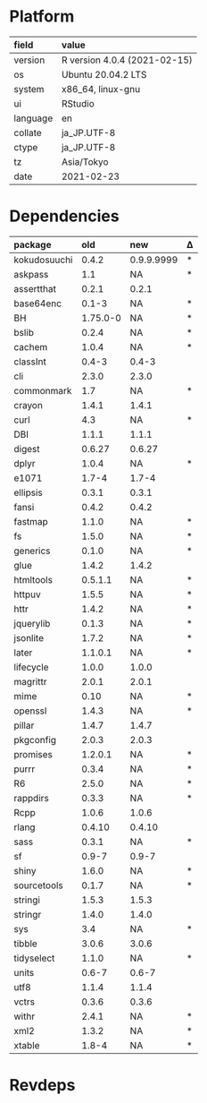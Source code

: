# Platform

|field    |value                        |
|:--------|:----------------------------|
|version  |R version 4.0.4 (2021-02-15) |
|os       |Ubuntu 20.04.2 LTS           |
|system   |x86_64, linux-gnu            |
|ui       |RStudio                      |
|language |en                           |
|collate  |ja_JP.UTF-8                  |
|ctype    |ja_JP.UTF-8                  |
|tz       |Asia/Tokyo                   |
|date     |2021-02-23                   |

# Dependencies

|package      |old      |new        |Δ |
|:------------|:--------|:----------|:--|
|kokudosuuchi |0.4.2    |0.9.9.9999 |*  |
|askpass      |1.1      |NA         |*  |
|assertthat   |0.2.1    |0.2.1      |   |
|base64enc    |0.1-3    |NA         |*  |
|BH           |1.75.0-0 |NA         |*  |
|bslib        |0.2.4    |NA         |*  |
|cachem       |1.0.4    |NA         |*  |
|classInt     |0.4-3    |0.4-3      |   |
|cli          |2.3.0    |2.3.0      |   |
|commonmark   |1.7      |NA         |*  |
|crayon       |1.4.1    |1.4.1      |   |
|curl         |4.3      |NA         |*  |
|DBI          |1.1.1    |1.1.1      |   |
|digest       |0.6.27   |0.6.27     |   |
|dplyr        |1.0.4    |NA         |*  |
|e1071        |1.7-4    |1.7-4      |   |
|ellipsis     |0.3.1    |0.3.1      |   |
|fansi        |0.4.2    |0.4.2      |   |
|fastmap      |1.1.0    |NA         |*  |
|fs           |1.5.0    |NA         |*  |
|generics     |0.1.0    |NA         |*  |
|glue         |1.4.2    |1.4.2      |   |
|htmltools    |0.5.1.1  |NA         |*  |
|httpuv       |1.5.5    |NA         |*  |
|httr         |1.4.2    |NA         |*  |
|jquerylib    |0.1.3    |NA         |*  |
|jsonlite     |1.7.2    |NA         |*  |
|later        |1.1.0.1  |NA         |*  |
|lifecycle    |1.0.0    |1.0.0      |   |
|magrittr     |2.0.1    |2.0.1      |   |
|mime         |0.10     |NA         |*  |
|openssl      |1.4.3    |NA         |*  |
|pillar       |1.4.7    |1.4.7      |   |
|pkgconfig    |2.0.3    |2.0.3      |   |
|promises     |1.2.0.1  |NA         |*  |
|purrr        |0.3.4    |NA         |*  |
|R6           |2.5.0    |NA         |*  |
|rappdirs     |0.3.3    |NA         |*  |
|Rcpp         |1.0.6    |1.0.6      |   |
|rlang        |0.4.10   |0.4.10     |   |
|sass         |0.3.1    |NA         |*  |
|sf           |0.9-7    |0.9-7      |   |
|shiny        |1.6.0    |NA         |*  |
|sourcetools  |0.1.7    |NA         |*  |
|stringi      |1.5.3    |1.5.3      |   |
|stringr      |1.4.0    |1.4.0      |   |
|sys          |3.4      |NA         |*  |
|tibble       |3.0.6    |3.0.6      |   |
|tidyselect   |1.1.0    |NA         |*  |
|units        |0.6-7    |0.6-7      |   |
|utf8         |1.1.4    |1.1.4      |   |
|vctrs        |0.3.6    |0.3.6      |   |
|withr        |2.4.1    |NA         |*  |
|xml2         |1.3.2    |NA         |*  |
|xtable       |1.8-4    |NA         |*  |

# Revdeps

